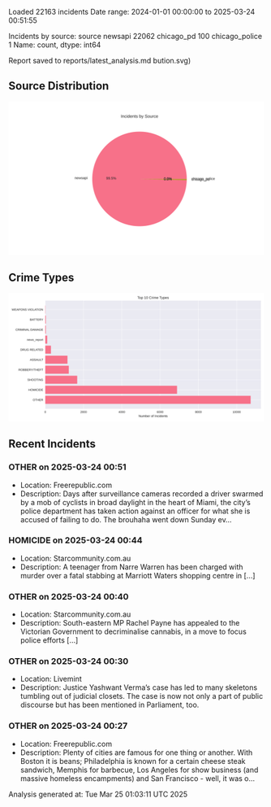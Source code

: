 
Loaded 22163 incidents
Date range: 2024-01-01 00:00:00 to 2025-03-24 00:51:55

Incidents by source:
source
newsapi           22062
chicago_pd          100
chicago_police        1
Name: count, dtype: int64

Report saved to reports/latest_analysis.md
bution.svg)

## Source Distribution
![Source Distribution](images/source_distribution.svg)

## Crime Types
![Crime Types](images/crime_types.svg)

## Recent Incidents

### OTHER on 2025-03-24 00:51
- Location: Freerepublic.com
- Description: Days after surveillance cameras recorded a driver swarmed by a mob of cyclists in broad daylight in the heart of Miami, the city’s police department has taken action against an officer for what she is accused of failing to do. The brouhaha went down Sunday ev…


### HOMICIDE on 2025-03-24 00:44
- Location: Starcommunity.com.au
- Description: A teenager from Narre Warren has been charged with murder over a fatal stabbing at Marriott Waters shopping centre in […]


### OTHER on 2025-03-24 00:40
- Location: Starcommunity.com.au
- Description: South-eastern MP Rachel Payne has appealed to the Victorian Government to decriminalise cannabis, in a move to focus police efforts […]


### OTHER on 2025-03-24 00:30
- Location: Livemint
- Description: Justice Yashwant Verma’s case has led to many skeletons tumbling out of judicial closets. The case is now not only a part of public discourse but has been mentioned in Parliament, too.


### OTHER on 2025-03-24 00:27
- Location: Freerepublic.com
- Description: Plenty of cities are famous for one thing or another. With Boston it is beans; Philadelphia is known for a certain cheese steak sandwich, Memphis for barbecue, Los Angeles for show business (and massive homeless encampments) and San Francisco - well, it was o…

Analysis generated at: Tue Mar 25 01:03:11 UTC 2025
